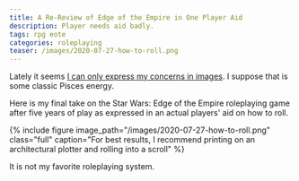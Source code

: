 ```yaml
---
title: A Re-Review of Edge of the Empire in One Player Aid
description: Player needs aid badly.
tags: rpg eote
categories: roleplaying
teaser: /images/2020-07-27-how-to-roll.png
---
```


Lately it seems [I can only express my concerns in images](https://scottparker.co/fantasy-strike-non-review/). I suppose that is some classic Pisces energy.

Here is my final take on the Star Wars: Edge of the Empire roleplaying game after five years of play as expressed in an actual players' aid on how to roll.

{% include figure image_path="/images/2020-07-27-how-to-roll.png" class="full" caption="For best results, I recommend printing on an architectural plotter and rolling into a scroll" %}

It is not my favorite roleplaying system.
